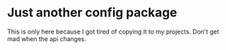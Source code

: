 # Just another config package
This is only here because I got tired of copying it to my projects. Don't get mad when the api changes.